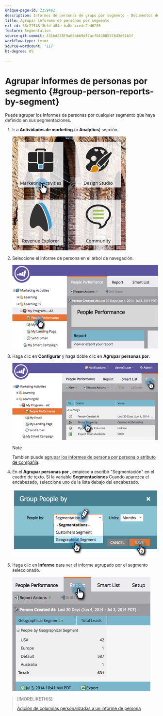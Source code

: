 ```yaml
---
unique-page-id: 2359492
description: Informes de personas de grupo por segmento - Documentos de Marketo - Documentación del producto
title: Agrupar informes de personas por segmento
exl-id: 38c77548-3bfd-484e-ba0a-ccedc2ed6205
feature: Segmentation
source-git-commit: 431bd258f9a68bbb9df7acf043085578d3d91b1f
workflow-type: tm+mt
source-wordcount: '117'
ht-degree: 0%

---
```


# Agrupar informes de personas por segmento {#group-person-reports-by-segment}

Puede agrupar los informes de personas por cualquier segmento que haya definido en sus segmentaciones.

1. Ir a **Actividades de marketing** (o **Analytics**) sección.

   ![](assets/image2017-3-28-8-3a43-3a9.png)

1. Seleccione el informe de persona en el árbol de navegación.

   ![](assets/image2017-3-28-9-3a25-3a0.png)

1. Haga clic en **Configurar** y haga doble clic en **Agrupar personas por**.

   ![](assets/image2017-3-28-9-3a25-3a22.png)

   >[!NOTE]
   >
   >También puede [agrupar los informes de persona por persona o atributo de compañía](/help/marketo/product-docs/reporting/basic-reporting/report-activity/group-person-reports-by-attribute.md).

1. En el **Agrupar personas por** , empiece a escribir &quot;Segmentación&quot; en el cuadro de texto. Si la variable **Segmentaciones** Cuando aparezca el encabezado, seleccione uno de la lista debajo del encabezado.

   ![](assets/image2017-3-28-9-3a25-3a55.png)

1. Haga clic en **Informe** para ver el informe agrupado por el segmento seleccionado.

   ![](assets/image2017-3-28-9-3a26-3a13.png)

>[!MORELIKETHIS]
>
>[Adición de columnas personalizadas a un informe de persona](/help/marketo/product-docs/reporting/basic-reporting/editing-reports/add-custom-columns-to-a-person-report.md)
